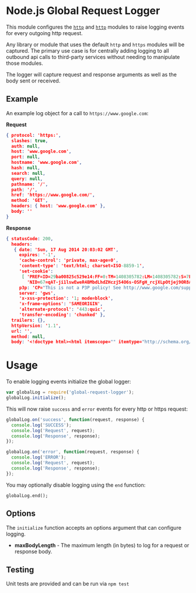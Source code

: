 # Node.js Global Request Logger

This module configures the [`http`](http://nodejs.org/api/http.html) and [`http`](http://nodejs.org/api/https.html) 
modules to raise logging events for every outgoing http request.

Any library or module that uses the default `http` and `https` modules will be captured. The primary use case is for 
centrally adding logging to all outbound api calls to third-party services without needing to manipulate those modules.

The logger will capture request and response arguments as well as the body sent or received.

## Example

An example log object for a call to `https://www.google.com`:

**Request**
```json
{ protocol: 'https:',
  slashes: true,
  auth: null,
  host: 'www.google.com',
  port: null,
  hostname: 'www.google.com',
  hash: null,
  search: null,
  query: null,
  pathname: '/',
  path: '/',
  href: 'https://www.google.com/',
  method: 'GET',
  headers: { host: 'www.google.com' },
  body: '' 
}
```

**Response**
```json
{ statusCode: 200,
  headers:
   { date: 'Sun, 17 Aug 2014 20:03:02 GMT',
     expires: '-1',
     'cache-control': 'private, max-age=0',
     'content-type': 'text/html; charset=ISO-8859-1',
     'set-cookie':
      [ 'PREF=ID=29ba00825c529e14:FF=0:TM=1408305782:LM=1408305782:S=7FwX1DADc9nIkUE1; expires=Tue, 16-Aug-2016 20:03:02 GMT; path=/; domain=.google.com',
        'NID=67=qAT-ji1lswEweR4BMbdLhdZHczj54O6s-OSFgH_rcjXLpOtjej9OR8ADiptMVjARY1hTWPadfixc3lZkfX41XuLFKK_B2J-hsEFHEdxkiL2IAW_AUyZ1MDYUs-Z8_l8q; expires=Mon, 16-Feb-2015 20:03:02 GMT; path=/; domain=.google.com; HttpOnly' ],
     p3p: 'CP="This is not a P3P policy! See http://www.google.com/support/accounts/bin/answer.py?hl=en&answer=151657 for more info."',
     server: 'gws',
     'x-xss-protection': '1; mode=block',
     'x-frame-options': 'SAMEORIGIN',
     'alternate-protocol': '443:quic',
     'transfer-encoding': 'chunked' },
  trailers: {},
  httpVersion: '1.1',
  url: '',
  method: null,
  body: '<!doctype html><html itemscope="" itemtype="http://schema.org/WebPage" lang="en">...</html>' }
```
 
# Usage
 
To enable logging events initialize the global logger:
 
```js
var globalLog = require('global-request-logger');
globalLog.initialize();
```

This will now raise `success` and `error` events for every http or https request:

```js
globalLog.on('success', function(request, response) {
  console.log('SUCCESS');
  console.log('Request', request);
  console.log('Response', response);
});

globalLog.on('error', function(request, response) {
  console.log('ERROR');
  console.log('Request', request);
  console.log('Response', response);
});
```

You may optionally disable logging using the `end` function:
 
```
globalLog.end();
```

## Options

The `initialize` function accepts an options argument that can configure logging.
 
- **maxBodyLength** - The maximum length (in bytes) to log for a request or response body.


## Testing

Unit tests are provided and can be run via `npm test`
